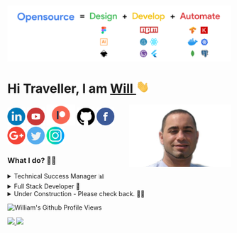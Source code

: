 <img src="https://github.com/wj-white/wj-white/blob/master/linkedin_banner.png" />

<h1>Hi Traveller, I am <a href="https://williamhathidara.com/">Will </a><img src="https://raw.githubusercontent.com/ABSphreak/ABSphreak/master/gifs/Hi.gif" width="30px"></h1>
<img align='right' src="https://github.com/wj-white/wj-white/blob/master/my_image.jpeg" width="230" />

<a href="https://www.linkedin.com/in/william--j-white/"><img src="https://github.com/wj-white/wj-white/blob/master/logos/linkedin.png" width="40" /></a>
<a href="https://www.youtube.com/channel/"><img src="https://github.com/wj-white/wj-white/blob/master/logos/youtube-logo.png" width="40" /></a>
<a href="https://www.github.com/wj-white/my-logo"><img src="https://github.com/wj-white/wj-white/blob/master/logos/patreon_logo.png" width="65" /></a>
<a href="https://github.com/wj-white"><img src="https://github.com/wj-white/wj-white/blob/master/logos/github-logo.png" width="40" /></a>
<a href="https://www.facebook.com/facebook_username/"><img src="https://github.com/wj-white/wj-white/blob/master/logos/facebook.png" width="40" /></a>
<a href="mailto:williamjwhite@protonmail.com"><img src="https://github.com/wj-white/wj-white/blob/master/logos/google-plus.png" width="40" /></a>
<a href="https://twitter.com/twitter_user_name"><img src="https://github.com/wj-white/wj-white/blob/master/logos/twitter.png" width="40" /></a>
<a href="https://www.instagram.com/instagram_user_name"><img src="https://github.com/wj-white/wj-white/blob/master/logos/instagram.png" width="40" /></a>

<h3>What I do? 👨‍💻</h3>
<details>
<summary>Technical Success Manager 📊</summary>
<ul>
  <li><a href="https://github.com/wj-white/ml-data-bot">ml-data-bot</a></li>
  <li><a href="https://github.com/dsc-iiitdmk/Pick-Parser">Pick-Parser</a></li>
  <li><a href="https://github.com/wj-white/Stock-Prediction-using-LSTM">Stock-Prediction-using-LSTM</a></li>
  <li><a href="https://github.com/wj-white/bert_classifier">bert-classifier</a></li>
  <li><a href="https://github.com/wj-white/docker-ml-tutorial">docker-ml-tutorial</li>
  <li><a href="https://github.com/wj-white/FaceInterpolation">face-interpolation</a></li>
  <li><a href="https://github.com/wj-white/NQA_tf2">natural-question-answer-ai</a></li>
  <li>Many more on and out of Github...</li>
</ul>
</details>
<details>
<summary>Full Stack Developer 🍥</summary>
  <ul>
    <li><a href="https://github.com/wj-white/portfolioMaster">portfolioMaster</a></li>
    <li><a href="https://github.com/wj-white/truvisory">truvisory</a></li>
    <li><a href="https://github.com/wj-white/neurostack">neurostack</a></li>
    <li><a href="https://github.com/wj-white/Full_Stack_Web_Development_Course">Full-Stack-Web-Development-Course</a></li>
    <li>Many more on and out of Github...</li>
  </ul>
</details>





<details>
<summary>Under Construction - Please check back. 💁‍♂️</summary>
  <ul>

</details>



![William's Github Profile Views](https://komarev.com/ghpvc/?username=wj-white&color=blueviolet)  


<a href="https://github.com/jstrieb/github-stats">

![](https://github.com/wj-white/wj-white/blob/master/generated/overview.svg)
![](https://github.com/wj-white/wj-white/blob/master/generated/languages.svg)

</a>
<!-- [![William's Github Stats](https://github-readme-stats.vercel.app/api?username=wj-white&show_icons=true&count_private=true)](https://github.com/wj-white/github-readme-stats)   -->

